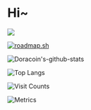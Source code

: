 # Hi~
![](https://visitor-badge.glitch.me/badge?page_id=github-doracoin)

[![roadmap.sh](https://api.roadmap.sh/v1-badge/wide/65d2b5a6cba7f7159fdca515?variant=light&roadmaps=full-stack%2Cpython)](https://roadmap.sh)

![Doracoin's-github-stats](https://github-readme-stats.vercel.app/api?username=Doracoin&&show_icons=true)

![Top Langs](https://github-readme-stats.vercel.app/api/top-langs/?username=doracoin&layout=compact)

![Visit Counts](https://moe-counter.glitch.me/get/@doracoin?theme=asoul)

![Metrics](https://metrics.lecoq.io/doracoin?template=classic&steam=1&rss=1&base=header%2C%20activity%2C%20community%2C%20repositories%2C%20metadata&base.indepth=false&base.hireable=false&base.skip=false&rss=false&rss.source=https%3A%2F%2Fblog.doracoin.cc%2Fatom.xml&rss.limit=4&steam=false&steam.sections=player%2C%20most-played%2C%20recently-played&steam.user=Doracoin&steam.games.limit=1&steam.recent.games.limit=1&steam.achievements.limit=2&steam.playtime.threshold=2&config.timezone=Asia%2FShanghai&config.display=columns)
